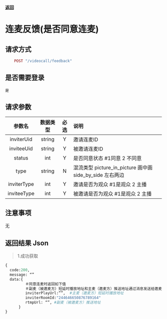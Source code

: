 [**返回**](https://github.com/ccba/aliyun-live-appserver-doc#videocall)

# 连麦反馈(是否同意连麦)

## 请求方式 ##
```ruby
    POST "/videocall/feedback"
```
## 是否需要登录 ##
    是

## 请求参数 ##

参数名|数据类型|必选|说明
:------:|:------:|:------:|:------
inviterUid|string|Y|邀请连麦ID
inviteeUid |string|Y|被邀请连麦ID
status|int|Y|是否同意状态 #1同意 2 不同意
type|string|N|混流类型 picture_in_picture 画中画  side_by_side 左右两边
inviterType|int|Y|邀请是否为观众 #1是观众 2 主播
inviteeType|int|Y|被邀请是否为观众 #1是观众 2 主播


## 注意事项 ##
   无

## 返回结果 Json ##
>1.成功获取
```python
{
  code:200,
  message: “”
  data:{   
         ＃同意连麦时返回如下值
         ＃副麦（被邀麦方）短延时播放地址和主麦（邀麦方）推送地址通过消息发送给邀麦方
         inviterPlayUrl:””,  #主麦（邀麦方）短延时播放地址
         inviterRoomId:"244646650876789164"
         rtmpUrl: “”, #副麦（被邀麦方）推送地址
      }
}

```
